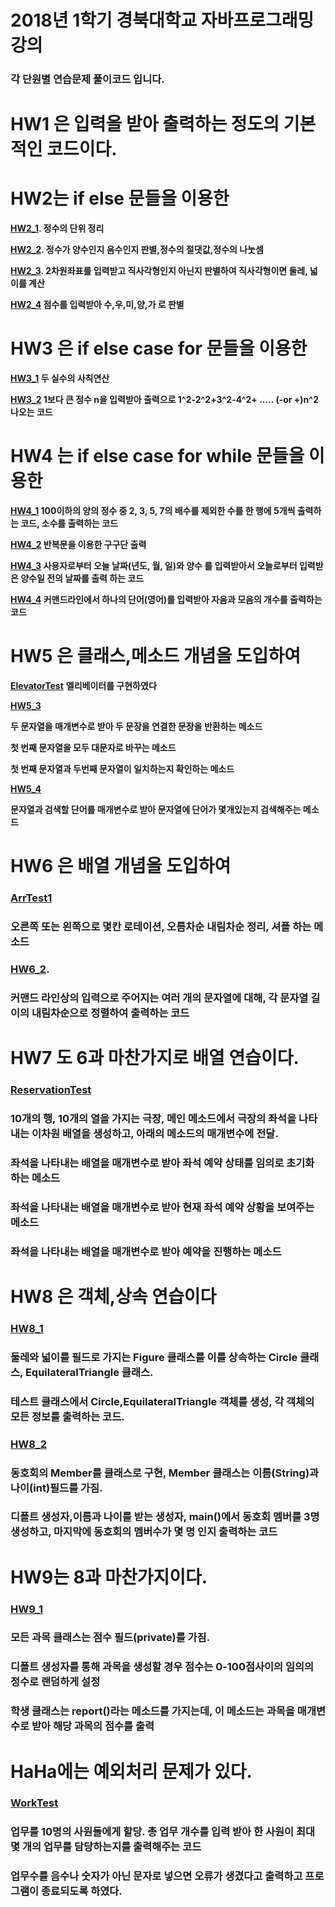 # 2018년 1학기 경북대학교 자바프로그래밍 강의  
### 각 단원별 연습문제 풀이코드 입니다.

  # HW1 은 입력을 받아 출력하는 정도의 기본적인 코드이다. 
  
  # HW2는 if else 문들을 이용한
  **[HW2_1](https://github.com/Seonggyu-Bae/Java-tutorial/blob/master/HW2/HW2_1.java). 정수의 단위 정리** 
  
  **[HW2_2](https://github.com/Seonggyu-Bae/Java-tutorial/blob/master/HW2/HW2_2.java). 정수가 양수인지 음수인지 판별,정수의 절댓값,정수의 나눗셈** 
  
  **[HW2_3](https://github.com/Seonggyu-Bae/Java-tutorial/blob/master/HW2/HW2_3.java). 2차원좌표를 입력받고 직사각형인지 아닌지 판별하여 직사각형이면 둘레, 넓이를 계산**
   
  **[HW2_4](https://github.com/Seonggyu-Bae/Java-tutorial/blob/master/HW2/HW2_4.java) 점수를 입력받아 수,우,미,양,가 로 판별**  
  
  # HW3 은 if else case for 문들을 이용한  
  **[HW3_1](https://github.com/Seonggyu-Bae/Java-tutorial/blob/master/HW3/HW3_1.java) 두 실수의 사칙연산**
  
  **[HW3_2](https://github.com/Seonggyu-Bae/Java-tutorial/blob/master/HW3/HW3_2.java) 1보다 큰 정수 n을 입력받아 출력으로 1^2-2^2+3^2-4^2+ ..... (-or +)n^2 나오는 코드**       
  
  # HW4 는 if else case for while 문들을 이용한  
  **[HW4_1](https://github.com/Seonggyu-Bae/Java-tutorial/blob/master/HW4/HW4_1.java) 100이하의 양의 정수 중 2, 3, 5, 7의 배수를 제외한 수를 한 행에 5개씩 출력하는 코드, 소수를 출력하는 코드**
  
  **[HW4_2](https://github.com/Seonggyu-Bae/Java-tutorial/blob/master/HW4/HW4_2.java) 반복문을 이용한 구구단 출력**
  
  **[HW4_3](https://github.com/Seonggyu-Bae/Java-tutorial/blob/master/HW4/HW4_3.java) 사용자로부터 오늘 날짜(년도, 월, 일)와 양수 를 입력받아서 오늘로부터 입력받은 양수일 전의 날짜를 출력 하는 코드**
  
  **[HW4_4](https://github.com/Seonggyu-Bae/Java-tutorial/blob/master/HW4/HW4_4.java) 커맨드라인에서 하나의 단어(영어)를 입력받아 자음과 모음의 개수를 출력하는 코드**        
   
  # HW5 은 클래스,메소드 개념을 도입하여  
  **[ElevatorTest](https://github.com/Seonggyu-Bae/Java-tutorial/blob/master/HW5/ElevatorTest.java)**
  **엘리베이터를 구현하였다**
  
  **[HW5_3](https://github.com/Seonggyu-Bae/Java-tutorial/blob/master/HW5/HW5_3.java)**
  
  **두 문자열을 매개변수로 받아 두 문장을 연결한 문장을 반환하는 메소드**  
  
  **첫 번째 문자열을 모두 대문자로 바꾸는 메소드**
  
  **첫 번째 문자열과 두번째 문자열이 일치하는지 확인하는 메소드**      
  
  **[HW5_4](https://github.com/Seonggyu-Bae/Java-tutorial/blob/master/HW5/HW5_4.java)**
  
  **문자열과 검색할 단어를 매개변수로 받아 문자열에 단어가 몇개있는지 검색해주는 메소드** 
      
  # HW6 은 배열 개념을 도입하여  
   ### [ArrTest1](https://github.com/Seonggyu-Bae/Java-tutorial/blob/master/HW6/ArrTest1.java)
   ### 오른쪽 또는 왼쪽으로 몇칸 로테이션, 오름차순 내림차순 정리, 셔플 하는 메소드
   ### [HW6_2](https://github.com/Seonggyu-Bae/Java-tutorial/blob/master/HW6/HW6_2.java). 
   ### 커맨드 라인상의 입력으로 주어지는 여러 개의 문자열에 대해, 각 문자열 길이의 내림차순으로 정렬하여 출력하는 코드 
  
  # HW7 도 6과 마찬가지로 배열 연습이다.  
   ### [ReservationTest](https://github.com/Seonggyu-Bae/Java-tutorial/blob/master/HW7/ReservationTest.java)
   ### 10개의 행, 10개의 열을 가지는 극장, 메인 메소드에서 극장의 좌석을 나타내는 이차원 배열을 생성하고, 아래의 메소드의 매개변수에 전달.  
   ### 좌석을 나타내는 배열을 매개변수로 받아 좌석 예약 상태를 임의로 초기화 하는 메소드 
   ### 좌석을 나타내는 배열을 매개변수로 받아 현재 좌석 예약 상황을 보여주는 메소드  
   ### 좌석을 나타내는 배열을 매개변수로 받아 예약을 진행하는 메소드 
   
  # HW8 은 객체,상속 연습이다 
   ### [HW8_1](https://github.com/Seonggyu-Bae/Java-tutorial/blob/master/HW8/HW8_1.java)
   ### 둘레와 넓이를 필드로 가지는 Figure 클래스를 이를 상속하는 Circle 클래스, EquilateralTriangle 클래스.  
   ### 테스트 클래스에서 Circle,EquilateralTriangle 객체를 생성, 각 객체의 모든 정보를 출력하는 코드.   
   
   ### [HW8_2](https://github.com/Seonggyu-Bae/Java-tutorial/blob/master/HW8/HW8_2.java)
   ### 동호회의 Member를 클래스로 구현, Member 클래스는 이름(String)과 나이(int)필드를 가짐. 
   ### 디폴트 생성자,이름과 나이를 받는 생성자, main()에서 동호회 멤버를 3명 생성하고, 마지막에 동호회의 멤버수가 몇 명 인지 출력하는 코드
   
  # HW9는 8과 마찬가지이다.  
   ### [HW9_1](https://github.com/Seonggyu-Bae/Java-tutorial/blob/master/HW9/HW9_1.java)
   ### 모든 과목 클래스는 점수 필드(private)를 가짐.  
   ### 디폴트 생성자를 통해 과목을 생성할 경우 점수는 0-100점사이의 임의의 정수로 랜덤하게 설정  
   ### 학생 클래스는 report()라는 메소드를 가지는데, 이 메소드는 과목을 매개변수로 받아 해당 과목의 점수를 출력   
   
  # HaHa에는 예외처리 문제가 있다.
   ### [WorkTest](https://github.com/Seonggyu-Bae/Java-tutorial/blob/master/HaHa/WorkTest.java)
   ###  업무를 10명의 사원들에게 할당. 총 업무 개수를 입력 받아 한 사원이 최대 몇 개의 업무를 담당하는지를 출력해주는 코드  
   ###  업무수를 음수나 숫자가 아닌 문자로 넣으면 오류가 생겼다고 출력하고 프로그램이 종료되도록 하였다.
   
